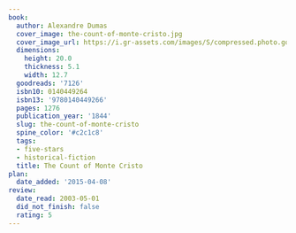 ```yaml
---
book:
  author: Alexandre Dumas
  cover_image: the-count-of-monte-cristo.jpg
  cover_image_url: https://i.gr-assets.com/images/S/compressed.photo.goodreads.com/books/1309203605l/7126._SX98_.jpg
  dimensions:
    height: 20.0
    thickness: 5.1
    width: 12.7
  goodreads: '7126'
  isbn10: 0140449264
  isbn13: '9780140449266'
  pages: 1276
  publication_year: '1844'
  slug: the-count-of-monte-cristo
  spine_color: '#c2c1c8'
  tags:
  - five-stars
  - historical-fiction
  title: The Count of Monte Cristo
plan:
  date_added: '2015-04-08'
review:
  date_read: 2003-05-01
  did_not_finish: false
  rating: 5
---
```

